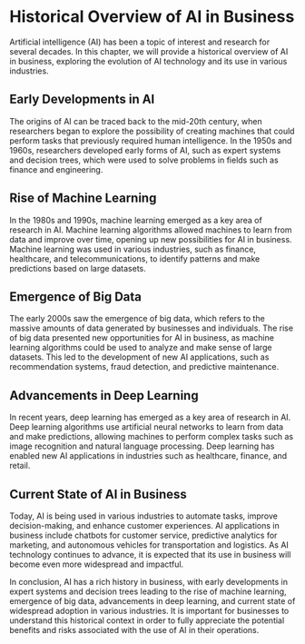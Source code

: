 Historical Overview of AI in Business
==============================================================================

Artificial intelligence (AI) has been a topic of interest and research for several decades. In this chapter, we will provide a historical overview of AI in business, exploring the evolution of AI technology and its use in various industries.

Early Developments in AI
------------------------

The origins of AI can be traced back to the mid-20th century, when researchers began to explore the possibility of creating machines that could perform tasks that previously required human intelligence. In the 1950s and 1960s, researchers developed early forms of AI, such as expert systems and decision trees, which were used to solve problems in fields such as finance and engineering.

Rise of Machine Learning
------------------------

In the 1980s and 1990s, machine learning emerged as a key area of research in AI. Machine learning algorithms allowed machines to learn from data and improve over time, opening up new possibilities for AI in business. Machine learning was used in various industries, such as finance, healthcare, and telecommunications, to identify patterns and make predictions based on large datasets.

Emergence of Big Data
---------------------

The early 2000s saw the emergence of big data, which refers to the massive amounts of data generated by businesses and individuals. The rise of big data presented new opportunities for AI in business, as machine learning algorithms could be used to analyze and make sense of large datasets. This led to the development of new AI applications, such as recommendation systems, fraud detection, and predictive maintenance.

Advancements in Deep Learning
-----------------------------

In recent years, deep learning has emerged as a key area of research in AI. Deep learning algorithms use artificial neural networks to learn from data and make predictions, allowing machines to perform complex tasks such as image recognition and natural language processing. Deep learning has enabled new AI applications in industries such as healthcare, finance, and retail.

Current State of AI in Business
-------------------------------

Today, AI is being used in various industries to automate tasks, improve decision-making, and enhance customer experiences. AI applications in business include chatbots for customer service, predictive analytics for marketing, and autonomous vehicles for transportation and logistics. As AI technology continues to advance, it is expected that its use in business will become even more widespread and impactful.

In conclusion, AI has a rich history in business, with early developments in expert systems and decision trees leading to the rise of machine learning, emergence of big data, advancements in deep learning, and current state of widespread adoption in various industries. It is important for businesses to understand this historical context in order to fully appreciate the potential benefits and risks associated with the use of AI in their operations.
